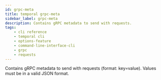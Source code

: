 ```yaml
---
id: grpc-meta
title: temporal grpc-meta
sidebar_label: grpc-meta
description: Contains gRPC metadata to send with requests.
tags: 
    - cli reference
    - temporal cli
    - options-feature
    - command-line-interface-cli
    - grpc
    - requests
---
```


Contains gRPC metadata to send with requests (format: key=value). 
Values must be in a valid JSON format.
